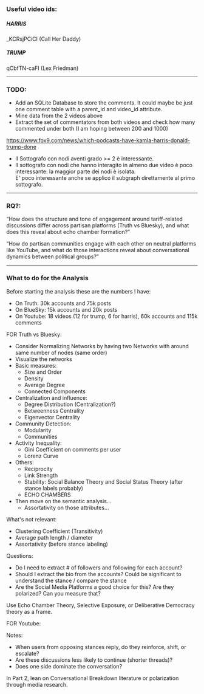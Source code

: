 ### Useful video ids:

##### HARRIS
_KCRsjPCiCI (Call Her Daddy)

##### TRUMP
qCbfTN-caFI (Lex Friedman)

---

### TODO:
* Add an SQLite Database to store the comments. It could maybe be just one comment table with a parent_id and video_id attribute.
* Mine data from the 2 videos above
* Extract the set of commentators from both videos and check how many commented under both (I am hoping between 200 and 1000)


https://www.fox9.com/news/which-podcasts-have-kamla-harris-donald-trump-done

* Il Sottografo con nodi aventi grado >= 2 è interessante.
* Il sottografo con nodi che hanno interagito in almeno due video è poco interessante: la maggior parte dei nodi è isolata.   
  E' poco interessante anche se applico il subgraph direttamente al primo sottografo.

------------------------

### RQ?:

“How does the structure and tone of engagement around tariff-related discussions differ across partisan platforms 
(Truth vs Bluesky), and what does this reveal about echo chamber formation?”

“How do partisan communities engage with each other on neutral platforms like YouTube, and what 
do those interactions reveal about conversational dynamics between political groups?”

------------------------

### What to do for the Analysis

Before starting the analysis these are the numbers I have:
- On Truth: 30k accounts and 75k posts
- On BlueSky: 15k accounts and 20k posts
- On Youtube: 18 videos (12 for trump, 6 for harris), 60k accounts and 115k comments


FOR Truth vs Bluesky:

- Consider Normalizing Networks by having two Networks with around same number of nodes (same order)
- Visualize the networks
- Basic measures:
  - Size and Order
  - Density
  - Average Degree
  - Connected Components
- Centralization and influence:
  - Degree Distribution (Centralization?)
  - Betweenness Centrality
  - Eigenvector Centrality
- Community Detection:
  - Modularity
  - Communities
- Activity Inequality:
  - Gini Coefficient on comments per user
  - Lorenz Curve
- Others:
  - Reciprocity
  - Link Strength
  - Stability: Social Balance Theory and Social Status Theory (after stance labels probably)
  - ECHO CHAMBERS 
- Then move on the semantic analysis...
  - Assortativity on those attributes...

What's not relevant:
- Clustering Coefficient (Transitivity)
- Average path length / diameter
- Assortativity (before stance labeling)

Questions: 
- Do I need to extract # of followers and following for each account?
- Should I extract the bio from the accounts? Could be significant to understand the stance / compare the stance
- Are the Social Media Platforms a good choice for this? Are they polarized? Can you measure that?

Use Echo Chamber Theory, Selective Exposure, or Deliberative Democracy theory as a frame.


FOR Youtube:

Notes:
- When users from opposing stances reply, do they reinforce, shift, or escalate?
- Are these discussions less likely to continue (shorter threads)?
- Does one side dominate the conversation?


In Part 2, lean on Conversational Breakdown literature or polarization through media research.

